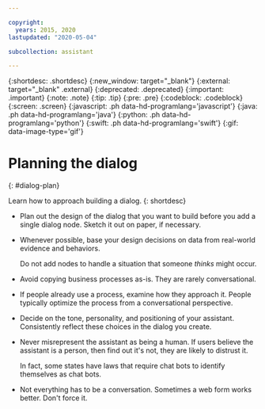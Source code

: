 ```yaml
---

copyright:
  years: 2015, 2020
lastupdated: "2020-05-04"

subcollection: assistant

---
```


{:shortdesc: .shortdesc}
{:new_window: target="_blank"}
{:external: target="_blank" .external}
{:deprecated: .deprecated}
{:important: .important}
{:note: .note}
{:tip: .tip}
{:pre: .pre}
{:codeblock: .codeblock}
{:screen: .screen}
{:javascript: .ph data-hd-programlang='javascript'}
{:java: .ph data-hd-programlang='java'}
{:python: .ph data-hd-programlang='python'}
{:swift: .ph data-hd-programlang='swift'}
{:gif: data-image-type='gif'}

# Planning the dialog
{: #dialog-plan}

Learn how to approach building a dialog.
{: shortdesc}

- Plan out the design of the dialog that you want to build before you add a single dialog node. Sketch it out on paper, if necessary.
- Whenever possible, base your design decisions on data from real-world evidence and behaviors. 

  Do not add nodes to handle a situation that someone *thinks* might occur.
- Avoid copying business processes as-is. They are rarely conversational.
- If people already use a process, examine how they approach it. People typically optimize the process from a conversational perspective.
- Decide on the tone, personality, and positioning of your assistant. Consistently reflect these choices in the dialog you create.
- Never misrepresent the assistant as being a human. If users believe the assistant is a person, then find out it's not, they are likely to distrust it.

  In fact, some states have laws that require chat bots to identify themselves as chat bots.
- Not everything has to be a conversation. Sometimes a web form works better. Don't force it.
